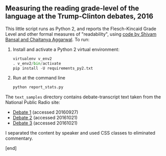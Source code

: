 ## Measuring the reading grade-level of the language at the Trump-Clinton debates, 2016

This little script runs as Python 2, and reports the Flesch-Kincaid Grade Level and other formal measures of "readability", using [code by Shivam Bansal and Chaitanya Aggarwal](https://github.com/shivam5992/textstat). To run:

 1. Install and activate a Python 2 virtual environment:

    ```python
    virtualenv v_env2
    . v_env2/bin/activate
    pip install -U requirements_py2.txt
    ```

 1. Run at the command line
    
    ```bash
    python report_stats.py
    ```

The `text_samples` directory contains debate-transcript text taken from the National Public Radio site:

 * [Debate 1](http://www.npr.org/2016/09/26/495115346/fact-check-first-presidential-debate) (accessed 20160927)
 * [Debate 2](http://www.npr.org/2016/10/09/497056227/fact-check-clinton-and-trump-debate-for-the-second-time) (accessed 20161021)
 * [Debate 3](http://www.npr.org/2016/10/19/498293478/fact-check-trump-and-clinton-s-final-presidential-debate) (accessed 20161021)
 
I separated the content by speaker and used CSS classes to eliminated commentary.

[end]
